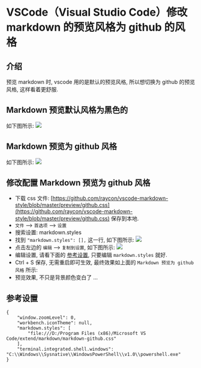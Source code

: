 # VSCode（Visual Studio Code）修改 markdown 的预览风格为 github 的风格

## 介绍
预览 markdown 时, vscode 用的是默认的预览风格, 所以想切换为 github 的预览风格, 这样看着更舒服.

## Markdown 预览默认风格为黑色的
如下图所示: ![](img/vscode-markdown-preview-default-style-example-1.png)

## Markdown 预览为 github 风格
如下图所示: ![](img/vscode-markdown-preview-github-style-example-1.png)

## 修改配置 Markdown 预览为 github 风格
* 下载 css 文件: [https://github.com/raycon/vscode-markdown-style/blob/master/preview/github.css](https://github.com/raycon/vscode-markdown-style/blob/master/preview/github.css) 保存到本地.
* `文件` --> `首选项` --> `设置`
* 搜索设置: markdown.styles
* 找到 `"markdown.styles": [],` 这一行, 如下图所示: ![](img/vscode-setting-markdown-preview-style-1.png)
* 点击左边的 `编辑` --> `复制到设置`, 如下图所示: ![](img/vscode-setting-markdown-preview-style-2.png)
* 编辑设置, 请看下面的 [参考设置](#参考设置), 只要编辑 `markdown.styles` 就好.
* Ctrl + S 保存, 无需重启即可生效, 最终效果如上面的 `Markdown 预览为 github 风格` 所示:
* 预览效果, 不只是背景颜色变白了 ...

## 参考设置
    {
        "window.zoomLevel": 0,
        "workbench.iconTheme": null,
        "markdown.styles": [
            "file:///D:/Program Files (x86)/Microsoft VS Code/extend/markdown/markdown-github.css"
        ],
        "terminal.integrated.shell.windows": "C:\\Windows\\Sysnative\\WindowsPowerShell\\v1.0\\powershell.exe"
    }
